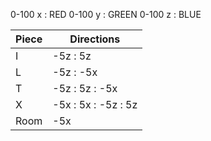 0-100 x : RED
0-100 y : GREEN
0-100 z : BLUE


| Piece | Directions          |
|-------|---------------------|
| I     | -5z : 5z            |
| L     | -5z : -5x           |
| T     | -5z : 5z : -5x      |
| X     | -5x : 5x : -5z : 5z |
| Room  | -5x                 |
